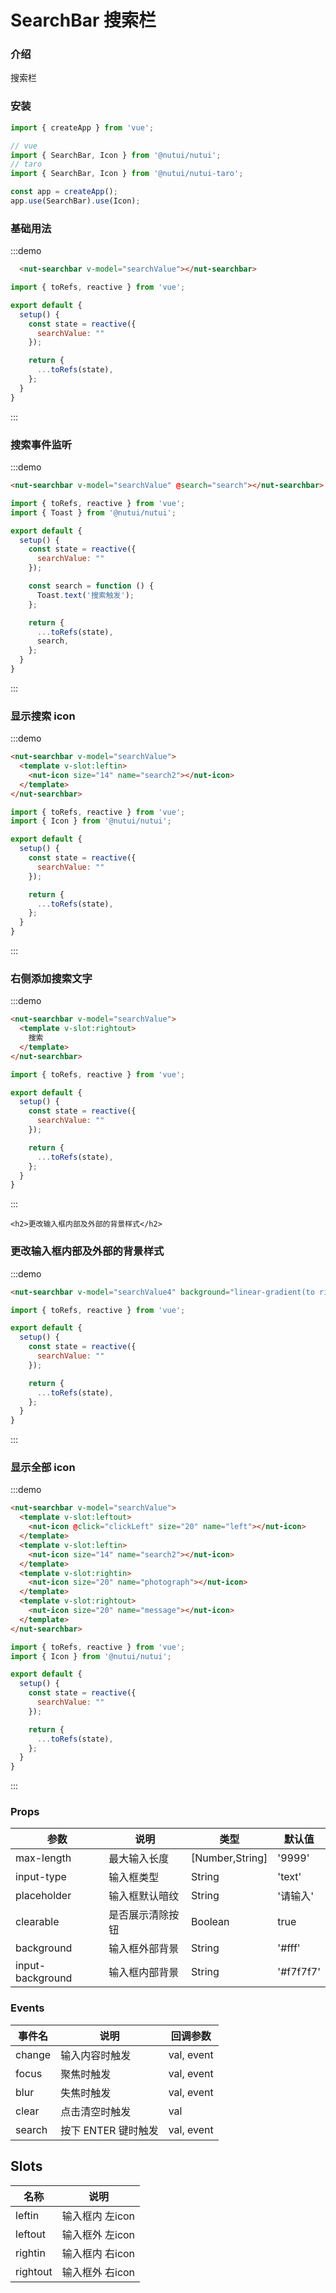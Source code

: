 # SearchBar 搜索栏

### 介绍

搜索栏
    
### 安装
    
```javascript
import { createApp } from 'vue';

// vue
import { SearchBar, Icon } from '@nutui/nutui';
// taro
import { SearchBar, Icon } from '@nutui/nutui-taro';

const app = createApp();
app.use(SearchBar).use(Icon);
```    
    
### 基础用法
:::demo
```html
  <nut-searchbar v-model="searchValue"></nut-searchbar>
```

```javascript
import { toRefs, reactive } from 'vue';

export default {
  setup() {
    const state = reactive({
      searchValue: ""
    });

    return {
      ...toRefs(state),
    };
  }
}
```
:::

### 搜索事件监听
:::demo
```html
<nut-searchbar v-model="searchValue" @search="search"></nut-searchbar>
```

```javascript
import { toRefs, reactive } from 'vue';
import { Toast } from '@nutui/nutui';

export default {
  setup() {
    const state = reactive({
      searchValue: ""
    });

    const search = function () {
      Toast.text('搜索触发');
    };

    return {
      ...toRefs(state),
      search,
    };
  }
}
```
:::

### 显示搜索 icon
:::demo
```html
<nut-searchbar v-model="searchValue">
  <template v-slot:leftin>
    <nut-icon size="14" name="search2"></nut-icon>
  </template>
</nut-searchbar>
```

```javascript
import { toRefs, reactive } from 'vue';
import { Icon } from '@nutui/nutui';

export default {
  setup() {
    const state = reactive({
      searchValue: ""
    });

    return {
      ...toRefs(state),
    };
  }
}
```
:::

### 右侧添加搜索文字
:::demo
```html
<nut-searchbar v-model="searchValue">
  <template v-slot:rightout>
    搜索
  </template>
</nut-searchbar>
```

```javascript
import { toRefs, reactive } from 'vue';

export default {
  setup() {
    const state = reactive({
      searchValue: ""
    });

    return {
      ...toRefs(state),
    };
  }
}
```
:::

    <h2>更改输入框内部及外部的背景样式</h2>

### 更改输入框内部及外部的背景样式
:::demo
```html
<nut-searchbar v-model="searchValue4" background="linear-gradient(to right, #9866F0, #EB4D50)" input-background="#fff"> </nut-searchbar>
```

```javascript
import { toRefs, reactive } from 'vue';

export default {
  setup() {
    const state = reactive({
      searchValue: ""
    });

    return {
      ...toRefs(state),
    };
  }
}
```
:::
### 显示全部 icon
:::demo
```html
<nut-searchbar v-model="searchValue">
  <template v-slot:leftout>
    <nut-icon @click="clickLeft" size="20" name="left"></nut-icon>
  </template>
  <template v-slot:leftin>
    <nut-icon size="14" name="search2"></nut-icon>
  </template>
  <template v-slot:rightin>
    <nut-icon size="20" name="photograph"></nut-icon>
  </template>
  <template v-slot:rightout>
    <nut-icon size="20" name="message"></nut-icon>
  </template>
</nut-searchbar> 
```

``` javascript
import { toRefs, reactive } from 'vue';
import { Icon } from '@nutui/nutui';

export default {
  setup() {
    const state = reactive({
      searchValue: ""
    });

    return {
      ...toRefs(state),
    };
  }
}
```
:::
    
### Props
    
| 参数         | 说明                             | 类型   | 默认值           |
|--------------|----------------------------------|--------|------------------|
| max-length         | 最大输入长度   | [Number,String] | '9999'      |
| input-type    | 输入框类型   | String | 'text'      |
| placeholder        | 输入框默认暗纹  | String | '请输入'   |
| clearable          | 是否展示清除按钮 | Boolean | true     |
| background      | 输入框外部背景 | String |   '#fff'   |
| input-background   | 输入框内部背景 | String |   '#f7f7f7'   |



### Events

| 事件名 | 说明           | 回调参数     |
|--------|----------------|--------------|
| change  | 输入内容时触发 | val, event |
| focus  | 聚焦时触发 | val, event |
| blur  | 失焦时触发 | val, event |
| clear  | 点击清空时触发 | val |
| search  | 按下 ENTER 键时触发 | val, event |

## Slots

| 名称          | 说明                 |
|---------------|----------------------|
| leftin      | 输入框内 左icon  |
| leftout     | 输入框外 左icon |
| rightin     | 输入框内 右icon |
| rightout    | 输入框外 右icon |